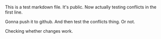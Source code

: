 This is a test markdown file. It's public. Now actually testing conflicts in the first line.

Gonna push it to github. And then test the conflicts thing. Or not.

Checking whether changes work.
